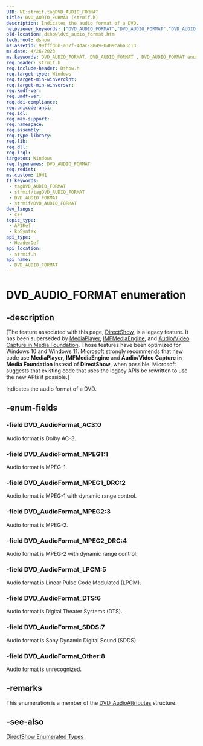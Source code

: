 ```yaml
---
UID: NE:strmif.tagDVD_AUDIO_FORMAT
title: DVD_AUDIO_FORMAT (strmif.h)
description: Indicates the audio format of a DVD.
helpviewer_keywords: ["DVD_AUDIO_FORMAT","DVD_AUDIO_FORMAT","DVD_AUDIO_FORMAT enumeration [DirectShow]","DVD_AUDIO_FORMATEnumeration","DVD_AudioFormat_AC3","DVD_AudioFormat_DTS","DVD_AudioFormat_LPCM","DVD_AudioFormat_MPEG1","DVD_AudioFormat_MPEG1_DRC","DVD_AudioFormat_MPEG2","DVD_AudioFormat_MPEG2_DRC","DVD_AudioFormat_Other","DVD_AudioFormat_SDDS","dshow.dvd_audio_format","strmif/DVD_AUDIO_FORMAT","strmif/DVD_AudioFormat_AC3","strmif/DVD_AudioFormat_DTS","strmif/DVD_AudioFormat_LPCM","strmif/DVD_AudioFormat_MPEG1","strmif/DVD_AudioFormat_MPEG1_DRC","strmif/DVD_AudioFormat_MPEG2","strmif/DVD_AudioFormat_MPEG2_DRC","strmif/DVD_AudioFormat_Other","strmif/DVD_AudioFormat_SDDS"]
old-location: dshow\dvd_audio_format.htm
tech.root: dshow
ms.assetid: 99fffd6b-a37f-4dac-8849-0409caba3c13
ms.date: 4/26/2023
ms.keywords: DVD_AUDIO_FORMAT, DVD_AUDIO_FORMAT , DVD_AUDIO_FORMAT enumeration [DirectShow], DVD_AUDIO_FORMATEnumeration, DVD_AudioFormat_AC3, DVD_AudioFormat_DTS, DVD_AudioFormat_LPCM, DVD_AudioFormat_MPEG1, DVD_AudioFormat_MPEG1_DRC, DVD_AudioFormat_MPEG2, DVD_AudioFormat_MPEG2_DRC, DVD_AudioFormat_Other, DVD_AudioFormat_SDDS, dshow.dvd_audio_format, strmif/DVD_AUDIO_FORMAT, strmif/DVD_AudioFormat_AC3, strmif/DVD_AudioFormat_DTS, strmif/DVD_AudioFormat_LPCM, strmif/DVD_AudioFormat_MPEG1, strmif/DVD_AudioFormat_MPEG1_DRC, strmif/DVD_AudioFormat_MPEG2, strmif/DVD_AudioFormat_MPEG2_DRC, strmif/DVD_AudioFormat_Other, strmif/DVD_AudioFormat_SDDS
req.header: strmif.h
req.include-header: Dshow.h
req.target-type: Windows
req.target-min-winverclnt: 
req.target-min-winversvr: 
req.kmdf-ver: 
req.umdf-ver: 
req.ddi-compliance: 
req.unicode-ansi: 
req.idl: 
req.max-support: 
req.namespace: 
req.assembly: 
req.type-library: 
req.lib: 
req.dll: 
req.irql: 
targetos: Windows
req.typenames: DVD_AUDIO_FORMAT
req.redist: 
ms.custom: 19H1
f1_keywords:
 - tagDVD_AUDIO_FORMAT
 - strmif/tagDVD_AUDIO_FORMAT
 - DVD_AUDIO_FORMAT
 - strmif/DVD_AUDIO_FORMAT
dev_langs:
 - c++
topic_type:
 - APIRef
 - kbSyntax
api_type:
 - HeaderDef
api_location:
 - strmif.h
api_name:
 - DVD_AUDIO_FORMAT
---
```


# DVD_AUDIO_FORMAT enumeration


## -description

\[The feature associated with this page, [DirectShow](/windows/win32/directshow/directshow), is a legacy feature. It has been superseded by [MediaPlayer](/uwp/api/Windows.Media.Playback.MediaPlayer), [IMFMediaEngine](/windows/win32/api/mfmediaengine/nn-mfmediaengine-imfmediaengine), and [Audio/Video Capture in Media Foundation](windows/win32/medfound/audio-video-capture-in-media-foundation). Those features have been optimized for Windows 10 and Windows 11. Microsoft strongly recommends that new code use **MediaPlayer**, **IMFMediaEngine** and **Audio/Video Capture in Media Foundation** instead of **DirectShow**, when possible. Microsoft suggests that existing code that uses the legacy APIs be rewritten to use the new APIs if possible.\]

Indicates the audio format of a DVD.

## -enum-fields

### -field DVD_AudioFormat_AC3:0

Audio format is Dolby AC-3.

### -field DVD_AudioFormat_MPEG1:1

Audio format is MPEG-1.

### -field DVD_AudioFormat_MPEG1_DRC:2

Audio format is MPEG-1 with dynamic range control.

### -field DVD_AudioFormat_MPEG2:3

Audio format is MPEG-2.

### -field DVD_AudioFormat_MPEG2_DRC:4

Audio format is MPEG-2 with dynamic range control.

### -field DVD_AudioFormat_LPCM:5

Audio format is Linear Pulse Code Modulated (LPCM).

### -field DVD_AudioFormat_DTS:6

Audio format is Digital Theater Systems (DTS).

### -field DVD_AudioFormat_SDDS:7

Audio format is Sony Dynamic Digital Sound (SDDS).

### -field DVD_AudioFormat_Other:8

Audio format is unrecognized.

## -remarks

This enumeration is a member of the [DVD_AudioAttributes](/windows/desktop/api/strmif/ns-strmif-dvd_audioattributes) structure.

## -see-also

<a href="/windows/desktop/DirectShow/directshow-enumerated-types">DirectShow Enumerated Types</a>
